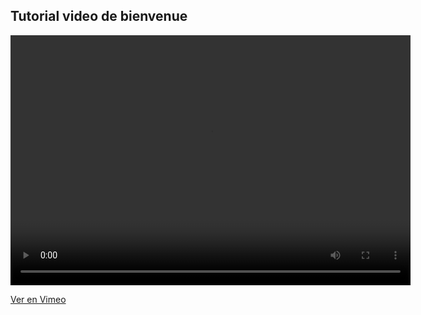 ## Tutorial video de bienvenue

<video width="640" height="400" controls>
    <source src="https://www.w3schools.com/html/mov_bbb.mp4" type="video/mp4" />
    Your browser does not support the video tag
</video> 

[Ver en Vimeo](https://vimeo.com/413503485)

